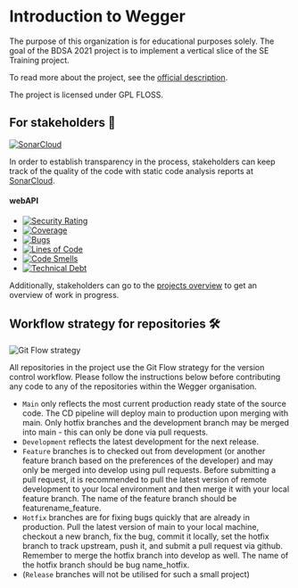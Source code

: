 # Introduction to Wegger 

The purpose of this organization is for educational purposes solely. The goal of the BDSA 2021 project is to implement a vertical slice of the SE Training project. 

To read more about the project, see the [official description](https://docs.google.com/document/d/1tGa5GxtLnlMOByaU7yLQRKUboxcACghlc5asTOULlHQ/edit).

The project is licensed under GPL FLOSS. 


## For stakeholders 💸

[![SonarCloud](https://sonarcloud.io/images/project_badges/sonarcloud-white.svg)](https://sonarcloud.io/summary/new_code?id=wegger-BDSA2021_webapi)

In order to establish transparency in the process, stakeholders can keep track of the quality of the code with static code analysis reports at [SonarCloud](https://sonarcloud.io/organizations/wegger-bdsa2021/projects). 
#### webAPI
+ [![Security Rating](https://sonarcloud.io/api/project_badges/measure?project=wegger-BDSA2021_webapi&metric=security_rating)](https://sonarcloud.io/summary/new_code?id=wegger-BDSA2021_webapi)
+ [![Coverage](https://sonarcloud.io/api/project_badges/measure?project=wegger-BDSA2021_webapi&metric=coverage)](https://sonarcloud.io/summary/new_code?id=wegger-BDSA2021_webapi)
+ [![Bugs](https://sonarcloud.io/api/project_badges/measure?project=wegger-BDSA2021_webapi&metric=bugs)](https://sonarcloud.io/summary/new_code?id=wegger-BDSA2021_webapi)
+ [![Lines of Code](https://sonarcloud.io/api/project_badges/measure?project=wegger-BDSA2021_webapi&metric=ncloc)](https://sonarcloud.io/summary/new_code?id=wegger-BDSA2021_webapi)
+ [![Code Smells](https://sonarcloud.io/api/project_badges/measure?project=wegger-BDSA2021_webapi&metric=code_smells)](https://sonarcloud.io/summary/new_code?id=wegger-BDSA2021_webapi) 
+ [![Technical Debt](https://sonarcloud.io/api/project_badges/measure?project=wegger-BDSA2021_webapi&metric=sqale_index)](https://sonarcloud.io/summary/new_code?id=wegger-BDSA2021_webapi)

Additionally, stakeholders can go to the [projects overview](https://github.com/orgs/wegger-BDSA2021/projects) to get an overview of work in progress. 


## Workflow strategy for repositories 🛠

![Git Flow strategy](https://miro.medium.com/max/2000/1*tnvRls6Dg7vFt0zGdtfu_w.png)

All repositories in the project use the Git Flow strategy for the version control workflow. Please follow the instructions below before contributing any code to any of the repositories within the Wegger organisation. 
- `Main` only reflects the most current production ready state of the source code. The CD pipeline will deploy main to production upon merging with main. Only hotfix branches and the development branch may be merged into main - this can only be done via pull requests. 
- `Development` reflects the latest development for the next release. 
- `Feature` branches is to checked out from development (or another feature branch based on the preferences of the developer) and may only be merged into develop using pull requests. Before submitting a pull request, it is recommended to pull the latest version of remote development to your local environment and then merge it with your local feature branch. The name of the feature branch should be featurename_feature.
- `Hotfix` branches are for fixing bugs quickly that are already in production. Pull the latest version of main to your local machine, checkout a new branch, fix the bug, commit it locally, set the hotfix branch to track upstream, push it, and submit a pull request via github. Remember to merge the hotfix branch into develop as well. The name of the hotfix branch should be bug name_hotfix. 
- (`Release` branches will not be utilised for such a small project)




